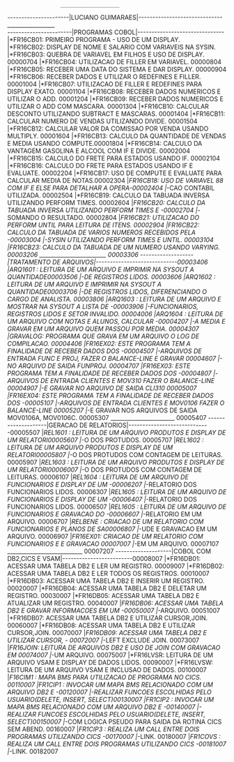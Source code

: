                      ___________________                                
----------------------|LUCIANO GUIMARAES|------------------------------  
                       _________________                                 
-----------------------|PROGRAMAS COBOL|------------------------------- 
     |*FR16CB01: PRIMEIRO PROGRAMA - USO DE UM DISPLAY.                 
     |*FR16CB02: DISPLAY DE NOME E SALARIO COM VARIAVEIS NA SYSIN.       
     |*FR16CB03: QUEBRA DE VARIAVEL EM FILHOS E USO DE DISPLAY.         00000704
     |*FR16CB04: UTILIZACAO DE FILLER EM VARIAVEL.                      00000804
     |*FR16CB05: RECEBER UMA DATA DO SISTEMA E DAR DISPLAY.             00000904
     |*FR16CB06: RECEBER DADOS E UTILIZAR O REDEFINES E FILLER.         00001004
     |*FR16CB07: UTILIZACAO DE FILLER E REDEFINES PARA DISPLAY EXATO.   00001104
     |*FR16CB08: RECEBER DADOS NUMERICOS E UTILIZAR O ADD.              00001204
     |*FR16CB09: RECEBER DADOS NUMERICOS E UTILIZAR O ADD COM MASCARA.  00001304
     |*FR16CB10: CALCULAR DESCONTO UTILIZANDO SUBTRACT E MASCARAS.      00001404
     |*FR16CB11: CALCULAR NUMERO DE VENDAS UTILIZANDO DIVIDE.           00001504
     |*FR16CB12: CALCULAR VALOR DA COMISSAO POR VENDA USANDO MULTIPLY.  00001604
     |*FR16CB13: CALCULO DA QUANTIDADE DE VENDAS E MEDIA USANDO COMPUTE.00001804
     |*FR16CB14: CALCULO DA VANTAGEM GASOLINA E ALCOOL COM IF E DIVIDE. 00002004
     |*FR16CB15: CALCULO DO FRETE PARA ESTADOS USANDO IF.               00002104
     |*FR16CB16: CALCULO DO FRETE PARA ESTADOS USANDO IF E EVALUATE.    00002204
     |*FR16CB17: USO DE COMPUTE E EVALUATE PARA CALCULAR MEDIA DE NOTAS.00002304
     |*FR16CB18: USO DE VARIAVEL 88 COM IF E ELSE PARA DETALHAR A OPERA-00002404
     |*-CAO CONTABIL UTILIZADA.                                         00002504
     |*FR16CB19: CALCULO DA TABUADA INVERSA UTILIZANDO PERFORM TIMES.   00002604
     |*FR16CB20: CALCULO DA TABUADA INVERSA UTILIZANDO PERFORM TIMES E -00002704
     |*-SOMANDO O RESULTADO.                                            00002804
     |*FR16CB21: UTILIZACAO DO PERFORM UNTIL PARA LEITURA DE ITENS.     00002904
     |*FR16CB22: CALCULO DA TABUADA DE VARIOS NUMEROS RECEBIDOS PELA   -00003004
     |*-SYSIN UTILIZANDO PERFORM TIMES E UNTIL.                         00003104
     |*FR16CB23: CALCULO DA TABUADA DE UM NUMERO USANDO VARYING.        00003206
                   ________________________                             00003306
-------------------|TRATAMENTO DE ARQUIVOS|-----------------------------00003406
     |*ARQ1601 : LEITURA DE UM ARQUIVO E IMPRIMIR NA SYSOUT A QUANTIDADE00003506
     |*-DE REGISTROS LIDOS.                                             00003606
     |*ARQ1602 : LEITURA DE UM ARQUIVO E IMPRIMIR NA SYSOUT A QUANTIDADE00003706
     |*-DE REGISTROS LIDOS, DIFERENCIANDO O CARGO DE ANALISTA.          00003806
     |*ARQ1603 : LEITURA DE UM ARQUIVO E MOSTRAR NA SYSOUT A LISTA DE  -00003906
     |*-FUNCIONARIOS, REGISTROS LIDOS E SETOR INVALIDO.                 00004006
     |*ARQ1604 : LEITURA DE UM ARQUIVO COM NOTAS E ALUNOS, CALCULAR    -00004207
     |*-A MEDIA E GRAVAR EM UM ARQUIVO QUEM PASSOU POR MEDIA.           00004307
     |*GRAVALOG: PROGRAMA QUE GRAVA EM UM ARQUIVO O LOG DE COMPILACAO.  00004406
     |*FR16EX02: ESTE PROGRAMA TEM A FINALIDADE DE RECEBER DADOS DOS   -00004507
     |*-ARQUIVOS DE ENTRADA FUNC E PROJ, FAZER O BALANCE-LINE E GRAVAR  00004607
     |*-NO ARQUIVO DE SAIDA FUNPROJ.                                    00004707
     |*FR16EX03: ESTE PROGRAMA TEM A FINALIDADE DE RECEBER DADOS DOS   -00004807
     |*-ARQUIVOS DE ENTRADA CLIENTES E MOV310 FAZER O BALANCE-LINE      00004907
     |*-E GRAVAR NO ARQUIVO DE SAIDA CLI310                             00005007
     |*FR16EX04: ESTE PROGRAMA TEM A FINALIDADE DE RECEBER DADOS DOS   -00005107
     |*-ARQUIVOS DE ENTRADA CLIENTES E MOV0106 FAZER O BALANCE-LINE     00005207
     |*-E GRAVAR NOS ARQUIVOS DE SAIDA MOV0106A, MOV0106C.              00005307
                    _______________________                             00005407
--------------------|GERACAO DE RELATORIOS|-----------------------------00005507
     |*REL1601 : LEITURA DE UM ARQUIVO PRODUTOS E DISPLAY DE UM RELATORI00005607
     |*-O DOS PROTUDOS.                                                 00005707
     |*REL1602 : LEITURA DE UM ARQUIVO PRODUTOS E DISPLAY DE UM RELATORI00005807
     |*-O DOS PROTUDOS COM CONTAGEM DE LEITURAS.                        00005907
     |*REL1603 : LEITURA DE UM ARQUIVO PRODUTOS E DISPLAY DE UM RELATORI00006007
     |*-O DOS PROTUDOS COM CONTAGEM DE LEITURAS.                        00006107
     |*REL1604 : LEITURA DE UM ARQUIVO DE FUNCIONARIOS E DISPLAY DE UM -00006207
     |*-RELATORIO DOS FUNCIONARIOS LIDOS.                               00006307
     |*REL1605 : LEITURA DE UM ARQUIVO DE FUNCIONARIOS E DISPLAY DE UM -00006407
     |*-RELATORIO DOS FUNCIONARIOS LIDOS.                               00006507
     |*REL1605 : LEITURA DE UM ARQUIVO DE FUNCIONARIOS E GRAVACAO DO   -00006607
     |*-RELATORIO EM UM ARQUIVO.                                        00006707
     |*RELBENE : CRIACAO DE UM RELATORIO COM FUNCIONARIOS E PLANOS DE SA00006807
     |*-UDE E GRAVACAO EM UM ARQUIVO.                                   00006907
     |*FR16EX01: CRIACAO DE UM RELATORIO COM FUNCIONARIOS E E GRAVACAO  00007007
     |*-EM UM ARQUIVO.                                                  00007107
                    ___________________________                         00007207
--------------------|COBOL COM DB2,CICS E VSAM|-------------------------00008007
     |*FR16DB01: ACESSAR UMA TABELA DB2 E LER UM REGISTRO.              00009007
     |*FR16DB02: ACESSAR UMA TABELA DB2 E LER TODOS OS REGISTROS.       00010007
     |*FR16DB03: ACESSAR UMA TABELA DB2 E INSERIR UM REGISTRO.          00020007
     |*FR16DB04: ACESSAR UMA TABELA DB2 E DELETAR UM REGISTRO.          00030007
     |*FR16DB05: ACESSAR UMA TABELA DB2 E ATUALIZAR UM REGISTRO.        00040007
     |*FR16DB06: ACESSAR UMA TABELA DB2 E GRAVAR INFORMACOES EM UM     -00050007
     |*-ARQUIVO.                                                        00051007
     |*FR16DB07: ACESSAR UMA TABELA DB2 E UTILIZAR CURSOR,JOIN.         00060007
     |*FR16DB08: ACESSAR UMA TABELA DB2 E UTILIZAR CURSOR,JOIN.         00070007
     |*FR16DB09: ACESSAR UMA TABELA DB2 E UTILIZAR CURSOR,    -         00072007
     |*-LEFT EXCLUDE JOIN.                                              00073007
     |*FR16JOIN: LEITURA DE ARQUIVOS DB2 E USO DE JOIN COM GRAVACAO EM  00074007
     |*-UM ARQUIVO.                                                     00075007
     |*FR16LVSR: LEITURA DE UM ARQUIVO VSAM E DISPLAY DE DADOS LIDOS.   00090007
     |*FR16LVSW: LEITURA DE UM ARQUIVO VSAM E INCLUSAO DE DADOS.        00100007
     |*F16CIM1 : MAPA BMS PARA UTILIZACAO DE PROGRAMA NO CICS.          00110007
     |*FR1CIP1 : INVOCAR UM MAPA BMS RELACIONADO COM UM ARQUIVO DB2 E  -00120007
     |*-REALIZAR FUNCOES ESCOLHIDAS PELO USUARIO(DELETE, INSERT, SELECT)00130007
     |*FR1CIP2 : INVOCAR UM MAPA BMS RELACIONADO COM UM ARQUIVO DB2 E  -00140007
     |*-REALIZAR FUNCOES ESCOLHIDAS PELO USUARIO(DELETE, INSERT, SELECT)00150007
     |*-COM LOGICA PSEUDO PARA SAIDA DA ROTINA CICS SEM ABEND.          00160007
     |*FR1CIP3 : REALIZA UM CALL ENTRE DOIS PROGRAMAS UTILIZANDO CICS  -00170007
     |*-LINK.                                                           00180007
     |*FR1COVS : REALIZA UM CALL ENTRE DOIS PROGRAMAS UTILIZANDO CICS  -00181007
     |*-LINK.                                                           00182007
